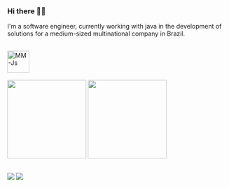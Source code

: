 ### Hi there 🖖🏻

I'm a software engineer, currently working with java in the development of solutions for a medium-sized multinational company in Brazil.
  
<div style="display: inline_block"><br>
  
  <img align="center" alt="MM-Js" height="50" width="50" src="https://cdn.jsdelivr.net/gh/devicons/devicon/icons/java/java-original-wordmark.svg" />
   
</div>

<br>

<div>

<img height="180em"  src="https://github-readme-stats.vercel.app/api?username=MachadoMichael&show_icons=true&theme=radical" />
<img height="180em"  src="https://github-readme-stats.vercel.app/api/top-langs/?username=MachadoMichael&layout=compact&langs_count=16&theme=radical" />
</div>

##

 <a href = "mailto:machadoekim@gmail.com"><img src="https://img.shields.io/badge/Gmail-D14836?style=for-the-badge&logo=gmail&logoColor=white" target="_blank"></a>
 <a href="https://www.linkedin.com/in/michael-machado-20955a244/" target="_blank"><img src="https://img.shields.io/badge/-LinkedIn-%230077B5?style=for-the-badge&logo=linkedin&logoColor=white" target="_blank"></a> 
